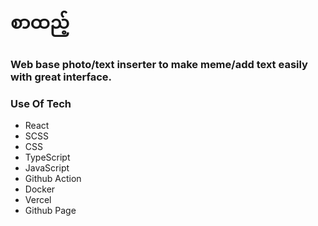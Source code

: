 # စာထည့်
### Web base photo/text inserter to make meme/add text easily with great interface.
### Use Of Tech
- React
- SCSS
- CSS
- TypeScript
- JavaScript
- Github Action
- Docker 
- Vercel 
- Github Page


